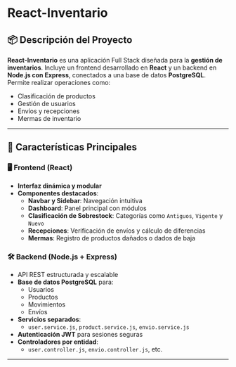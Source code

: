# React-Inventario

## 📦 Descripción del Proyecto

**React-Inventario** es una aplicación Full Stack diseñada para la **gestión de inventarios**. Incluye un frontend desarrollado en **React** y un backend en **Node.js con Express**, conectados a una base de datos **PostgreSQL**.  
Permite realizar operaciones como:

- Clasificación de productos
- Gestión de usuarios
- Envíos y recepciones
- Mermas de inventario

---

## 🚀 Características Principales

### 🖥️ Frontend (React)

- **Interfaz dinámica y modular**
- **Componentes destacados**:
  - **Navbar y Sidebar**: Navegación intuitiva
  - **Dashboard**: Panel principal con módulos
  - **Clasificación de Sobrestock**: Categorías como `Antiguos`, `Vigente` y `Nuevo`
  - **Recepciones**: Verificación de envíos y cálculo de diferencias
  - **Mermas**: Registro de productos dañados o dados de baja

### 🛠️ Backend (Node.js + Express)

- API REST estructurada y escalable
- **Base de datos PostgreSQL** para:
  - Usuarios
  - Productos
  - Movimientos
  - Envíos
- **Servicios separados**:
  - `user.service.js`, `product.service.js`, `envio.service.js`
- **Autenticación JWT** para sesiones seguras
- **Controladores por entidad**:
  - `user.controller.js`, `envio.controller.js`, etc.

---

